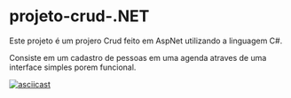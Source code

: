 # projeto-crud-.NET

Este projeto é um projero Crud feito em AspNet utilizando a linguagem C#.

Consiste em um cadastro de pessoas em uma agenda atraves de uma interface simples porem funcional.


[![asciicast](https://asciinema.org/a/113463.png)](https://www.youtube.com/watch?v=Kmt-VmYvurk)
